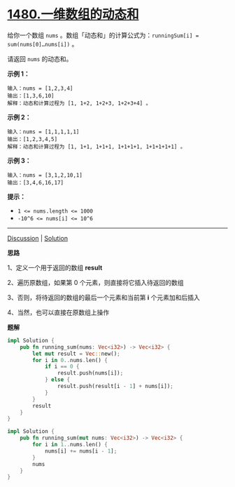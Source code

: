 # [1480.一维数组的动态和](https://leetcode-cn.com/problems/running-sum-of-1d-array/description/)

给你一个数组 `nums` 。数组「动态和」的计算公式为：`runningSum[i] = sum(nums[0]…nums[i])` 。

请返回 `nums` 的动态和。

 

**示例 1：**

```
输入：nums = [1,2,3,4]
输出：[1,3,6,10]
解释：动态和计算过程为 [1, 1+2, 1+2+3, 1+2+3+4] 。
```

**示例 2：**

```
输入：nums = [1,1,1,1,1]
输出：[1,2,3,4,5]
解释：动态和计算过程为 [1, 1+1, 1+1+1, 1+1+1+1, 1+1+1+1+1] 。
```

**示例 3：**

```
输入：nums = [3,1,2,10,1]
输出：[3,4,6,16,17]
```

 

**提示：**

- `1 <= nums.length <= 1000`
- `-10^6 <= nums[i] <= 10^6`

------

[Discussion](https://leetcode-cn.com/problems/running-sum-of-1d-array/comments/) | [Solution](https://leetcode-cn.com/problems/running-sum-of-1d-array/solution/)

**思路**

1、定义一个用于返回的数组 **result**

2、遍历原数组，如果第 0 个元素，则直接将它插入待返回的数组

3、否则，将待返回的数组的最后一个元素和当前第 **i** 个元素加和后插入

4、当然，也可以直接在原数组上操作

**题解**

```rust
impl Solution {
    pub fn running_sum(nums: Vec<i32>) -> Vec<i32> {
        let mut result = Vec::new();
        for i in 0..nums.len() {
            if i == 0 {
                result.push(nums[i]);
            } else {
                result.push(result[i - 1] + nums[i]);
            }
        }
        result
    }
}
```



```rust
impl Solution {
    pub fn running_sum(mut nums: Vec<i32>) -> Vec<i32> {
        for i in 1..nums.len() {
            nums[i] += nums[i - 1];
        }
        nums
    }
}
```

